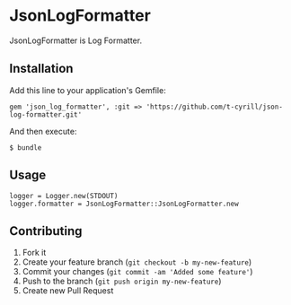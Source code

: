 # JsonLogFormatter

JsonLogFormatter is Log Formatter.

## Installation

Add this line to your application's Gemfile:

    gem 'json_log_formatter', :git => 'https://github.com/t-cyrill/json-log-formatter.git'

And then execute:

    $ bundle

## Usage

```
logger = Logger.new(STDOUT)
logger.formatter = JsonLogFormatter::JsonLogFormatter.new
```

## Contributing

1. Fork it
2. Create your feature branch (`git checkout -b my-new-feature`)
3. Commit your changes (`git commit -am 'Added some feature'`)
4. Push to the branch (`git push origin my-new-feature`)
5. Create new Pull Request
